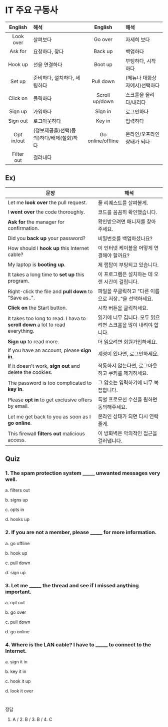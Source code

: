 # IT 주요 구동사
|English|해석|English|해석|
|:---:|:---|:---:|:---|
|Look over|살펴보다|Go over|자세히 보다|
|Ask for|요청하다, 찾다|Back up|백업하다|
|Hook up|선을 연결하다|Boot up| 부팅하다, 시작하다|
|Set up|준비하다, 설치하다, 세팅하다|Pull down|(메뉴나 대화상자에서)선택하다|
|Click on|클릭하다|Scroll up/down|스크롤을 올리다/내리다|
|Sign up|가입하다|Sign in|로그인하다|
|Sign out|로그아웃하다|Key in|입력하다|
|Opt in/out|(정보제공을)선택(동의)하다/배제(철회)하다|Go online/offline|온라인/오프라인 상태가 되다|
|Filter out|걸러내다|

## Ex)

|문장|해석|
|---|---|
|Let me **look over** the pull request.|풀 리퀘스트를 살펴볼게.|
|I **went over** the code thoroughly.|코드를 꼼꼼히 확인했습니다.|
|**Ask for** the manager for confirmation.|확인받으려면 매니저를 찾아주세요.|
|Did you **back up** your password?|비밀번호를 백업하셨나요?|
|How should I **hook up** this Internet cable?|이 인터넷 케이블을 어떻게 연결해야 할까요?|
|My laptop is **booting up**.|제 랩탑이 부팅되고 있습니다.|
|It takes a long time to **set up** this program.|이 프로그램은 설치하는 데 오랜 시간이 걸립니다.|
|Right-click the file and **pull down** to "Save as..".|파일을 우클릭하고 "다른 이름으로 저장.."을 선택하세요.|
|**Click on** the Start button.|시작 버튼을 클릭하세요.|
|It takes too long to read. I hava to **scroll down** a lot to read everything.|읽기에 너무 깁니다. 모두 읽으려면 스크롤을 많이 내려야 합니다.|
|**Sign up** to read more.|더 읽으려면 회원가입하세요.|
|If you have an account, please **sign in**.|계정이 있다면, 로그인하세요.|
|If it doesn't work, **sign out** and delete the cookies.|작동하지 않는다면, 로그아웃하고 쿠키를 제거하세요.|
|The password is too complicated to **key in**.|그 암호는 입력하기에 너무 복잡합니다.|
|Please **opt in** to get exclusive offers by email.|특별 프로모션 수신을 원하면 동의해주세요.|
|Let me get back to you as soon as I **go online**.|온라인 상태가 되면 다시 연락 줄게.|
|This firewall **filters out** malicious access.|이 방화벽은 악의적인 접근을 걸러냅니다.|

## Quiz
### 1. The spam protection system _____ unwanted messages very well.
a. filters out

b. signs up

c. opts in

d. hooks up
### 2. If you are not a member, please _____ for more information.
a. go offline

b. hook up

c. pull down

d. sign up
### 3. Let me _____ the thread and see if I missed anything important.
a. opt out

b. go over

c. pull down

d. go online
### 4. Where is the LAN cable? I have to _____ to connect to the Internet.
a. sign it in

b. key it in

c. hook it up

d. look it over

#

#

#

#

#

#

#

#

#

#

정답

1. A / 2. B / 3. B / 4. C